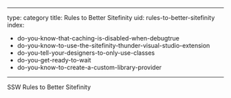 
---
type: category
title: Rules to Better Sitefinity
uid: rules-to-better-sitefinity
index:
 - do-you-know-that-caching-is-disabled-when-debugtrue
 - do-you-know-to-use-the-sitefinity-thunder-visual-studio-extension
 - do-you-tell-your-designers-to-only-use-classes
 - do-you-get-ready-to-wait
 - do-you-know-to-create-a-custom-library-provider
---

SSW Rules to Better Sitefinity

